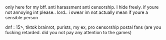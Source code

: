 only here for my bff. anti harassment anti censorship. I hide freely. if youre not annoying int please.. lord.. i swear im not actually mean if youre a sensible person

dnf : 15>, tiktok brainrot, purists, my ex, pro censorship postal fans (are you fucking retarded. did you not pay any attention to the games)
